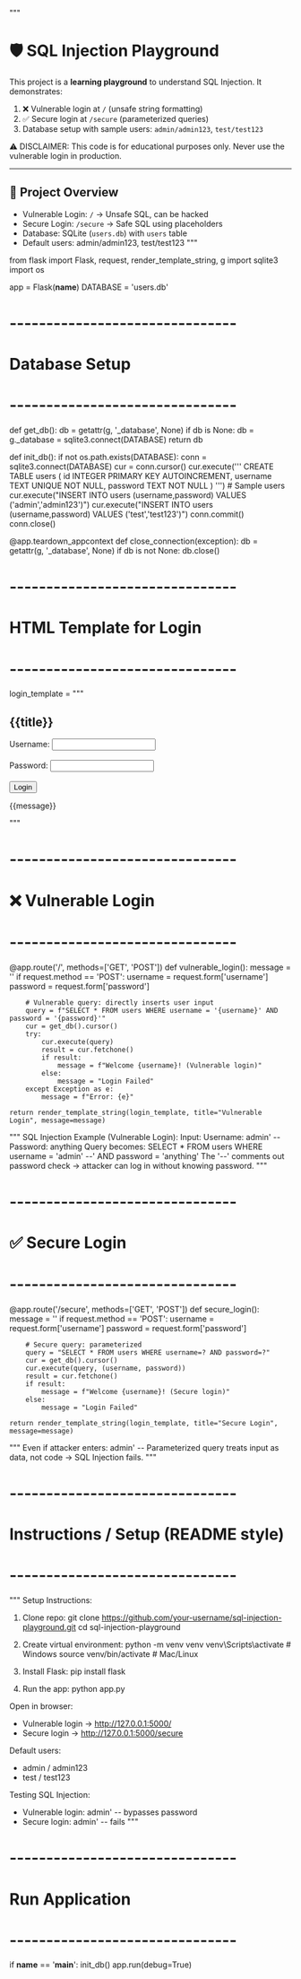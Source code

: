 """
# 🛡️ SQL Injection Playground

This project is a **learning playground** to understand SQL Injection. It demonstrates:

1. ❌ Vulnerable login at `/` (unsafe string formatting)
2. ✅ Secure login at `/secure` (parameterized queries)
3. Database setup with sample users: `admin/admin123`, `test/test123`

⚠️ DISCLAIMER: This code is for educational purposes only. Never use the vulnerable login in production.

---

## 📂 Project Overview

- Vulnerable Login: `/` → Unsafe SQL, can be hacked
- Secure Login: `/secure` → Safe SQL using placeholders
- Database: SQLite (`users.db`) with `users` table
- Default users: admin/admin123, test/test123
"""

from flask import Flask, request, render_template_string, g
import sqlite3
import os

app = Flask(__name__)
DATABASE = 'users.db'

# -------------------------------
# Database Setup
# -------------------------------
def get_db():
    db = getattr(g, '_database', None)
    if db is None:
        db = g._database = sqlite3.connect(DATABASE)
    return db

def init_db():
    if not os.path.exists(DATABASE):
        conn = sqlite3.connect(DATABASE)
        cur = conn.cursor()
        cur.execute('''
            CREATE TABLE users (
                id INTEGER PRIMARY KEY AUTOINCREMENT,
                username TEXT UNIQUE NOT NULL,
                password TEXT NOT NULL
            )
        ''')
        # Sample users
        cur.execute("INSERT INTO users (username,password) VALUES ('admin','admin123')")
        cur.execute("INSERT INTO users (username,password) VALUES ('test','test123')")
        conn.commit()
        conn.close()

@app.teardown_appcontext
def close_connection(exception):
    db = getattr(g, '_database', None)
    if db is not None:
        db.close()

# -------------------------------
# HTML Template for Login
# -------------------------------
login_template = """
<h2>{{title}}</h2>
<form method="POST">
  Username: <input type="text" name="username"><br><br>
  Password: <input type="password" name="password"><br><br>
  <input type="submit" value="Login">
</form>
<p>{{message}}</p>
"""

# -------------------------------
# ❌ Vulnerable Login
# -------------------------------
@app.route('/', methods=['GET', 'POST'])
def vulnerable_login():
    message = ''
    if request.method == 'POST':
        username = request.form['username']
        password = request.form['password']

        # Vulnerable query: directly inserts user input
        query = f"SELECT * FROM users WHERE username = '{username}' AND password = '{password}'"
        cur = get_db().cursor()
        try:
            cur.execute(query)
            result = cur.fetchone()
            if result:
                message = f"Welcome {username}! (Vulnerable login)"
            else:
                message = "Login Failed"
        except Exception as e:
            message = f"Error: {e}"

    return render_template_string(login_template, title="Vulnerable Login", message=message)

"""
SQL Injection Example (Vulnerable Login):
Input:
    Username: admin' --
    Password: anything
Query becomes:
    SELECT * FROM users WHERE username = 'admin' --' AND password = 'anything'
The '--' comments out password check → attacker can log in without knowing password.
"""

# -------------------------------
# ✅ Secure Login
# -------------------------------
@app.route('/secure', methods=['GET', 'POST'])
def secure_login():
    message = ''
    if request.method == 'POST':
        username = request.form['username']
        password = request.form['password']

        # Secure query: parameterized
        query = "SELECT * FROM users WHERE username=? AND password=?"
        cur = get_db().cursor()
        cur.execute(query, (username, password))
        result = cur.fetchone()
        if result:
            message = f"Welcome {username}! (Secure login)"
        else:
            message = "Login Failed"

    return render_template_string(login_template, title="Secure Login", message=message)

"""
Even if attacker enters: admin' --
Parameterized query treats input as data, not code → SQL Injection fails.
"""

# -------------------------------
# Instructions / Setup (README style)
# -------------------------------
"""
Setup Instructions:
1. Clone repo:
   git clone https://github.com/your-username/sql-injection-playground.git
   cd sql-injection-playground

2. Create virtual environment:
   python -m venv venv
   venv\Scripts\activate   # Windows
   source venv/bin/activate # Mac/Linux

3. Install Flask:
   pip install flask

4. Run the app:
   python app.py

Open in browser:
- Vulnerable login → http://127.0.0.1:5000/
- Secure login → http://127.0.0.1:5000/secure

Default users:
- admin / admin123
- test / test123

Testing SQL Injection:
- Vulnerable login: admin' -- bypasses password
- Secure login: admin' -- fails
"""

# -------------------------------
# Run Application
# -------------------------------
if __name__ == '__main__':
    init_db()
    app.run(debug=True)
